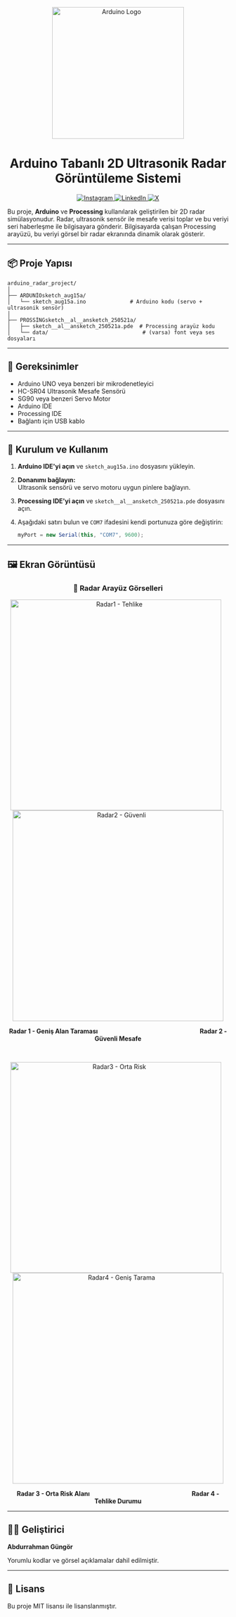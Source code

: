 <p align="center">
  <img src="https://r.resimlink.com/mjosL.png" alt="Arduino Logo" width="300"/>
</p>

<h1 align="center">
  Arduino Tabanlı 2D Ultrasonik Radar<br>
  Görüntüleme Sistemi
</h1>

<p align="center">
  <a href="https://instagram.com/emin.gung0r">
    <img src="https://img.shields.io/badge/Instagram-%23E4405F.svg?logo=Instagram&logoColor=white" alt="Instagram">
  </a>
  <a href="https://linkedin.com/in/emin.gung0r">
    <img src="https://img.shields.io/badge/LinkedIn-%230077B5.svg?logo=linkedin&logoColor=white" alt="LinkedIn">
  </a>
  <a href="https://x.com/emin.gung0r">
    <img src="https://img.shields.io/badge/X-black.svg?logo=X&logoColor=white" alt="X">
  </a>
</p>

Bu proje, **Arduino** ve **Processing** kullanılarak geliştirilen bir 2D radar simülasyonudur. Radar, ultrasonik sensör ile mesafe verisi toplar ve bu veriyi seri haberleşme ile bilgisayara gönderir. Bilgisayarda çalışan Processing arayüzü, bu veriyi görsel bir radar ekranında dinamik olarak gösterir.

---

## 📦 Proje Yapısı

```
arduino_radar_project/
│
├── ARDUNİOsketch_aug15a/
│   └── sketch_aug15a.ino              # Arduino kodu (servo + ultrasonik sensör)
│
├── PROSSİNGsketch__al__ansketch_250521a/
│   ├── sketch__al__ansketch_250521a.pde  # Processing arayüz kodu
│   └── data/                              # (varsa) font veya ses dosyaları
```

---

## 🧰 Gereksinimler

- Arduino UNO veya benzeri bir mikrodenetleyici
- HC-SR04 Ultrasonik Mesafe Sensörü
- SG90 veya benzeri Servo Motor
- Arduino IDE
- Processing IDE
- Bağlantı için USB kablo

---

## 🚀 Kurulum ve Kullanım

1. **Arduino IDE'yi açın** ve `sketch_aug15a.ino` dosyasını yükleyin.

2. **Donanımı bağlayın:**  
   Ultrasonik sensörü ve servo motoru uygun pinlere bağlayın.

3. **Processing IDE'yi açın** ve `sketch__al__ansketch_250521a.pde` dosyasını açın.

4. Aşağıdaki satırı bulun ve `COM7` ifadesini kendi portunuza göre değiştirin:

   ```java
   myPort = new Serial(this, "COM7", 9600);


---

## 🖼️ Ekran Görüntüsü

<h3 align="center">📸 Radar Arayüz Görselleri</h3>

<p align="center">
  <img src="https://r.resimlink.com/DWlvfC-QLmZ.jpeg" alt="Radar1 - Tehlike" width="480" style="margin-right: 10px;"/>
  <img src="https://r.resimlink.com/7F2pkiPm6V.jpeg" alt="Radar2 - Güvenli" width="480"/>
</p>
<p align="center">
  <b>Radar 1 - Geniş Alan Taraması</b> &nbsp;&nbsp;&nbsp;&nbsp;&nbsp;&nbsp;&nbsp;&nbsp;&nbsp;&nbsp;&nbsp;&nbsp;&nbsp;&nbsp;&nbsp;&nbsp;&nbsp;&nbsp;&nbsp;&nbsp;&nbsp;&nbsp;&nbsp;&nbsp;&nbsp;&nbsp;&nbsp;&nbsp;&nbsp;&nbsp;&nbsp;&nbsp;&nbsp;&nbsp;&nbsp;&nbsp;&nbsp;&nbsp;&nbsp;&nbsp;&nbsp;&nbsp;&nbsp;&nbsp;&nbsp;&nbsp;&nbsp;&nbsp;&nbsp;&nbsp;&nbsp;&nbsp;&nbsp;&nbsp;&nbsp;&nbsp;&nbsp;&nbsp;<b>Radar 2 - Güvenli Mesafe</b>
</p>

<br/>

<p align="center">
  <img src="https://r.resimlink.com/b-QHuWvsP.jpeg" alt="Radar3 - Orta Risk" width="480" style="margin-right: 10px;"/>
  <img src="https://r.resimlink.com/G6U7CV.jpeg" alt="Radar4 - Geniş Tarama" width="480"/>
</p>
<p align="center">
  <b>Radar 3 - Orta Risk Alanı</b> &nbsp;&nbsp;&nbsp;&nbsp;&nbsp;&nbsp;&nbsp;&nbsp;&nbsp;&nbsp;&nbsp;&nbsp;&nbsp;&nbsp;&nbsp;&nbsp;&nbsp;&nbsp;&nbsp;&nbsp;&nbsp;&nbsp;&nbsp;&nbsp;&nbsp;&nbsp;&nbsp;&nbsp;&nbsp;&nbsp;&nbsp;&nbsp;&nbsp;&nbsp;&nbsp;&nbsp;&nbsp;&nbsp;&nbsp;&nbsp;&nbsp;&nbsp;&nbsp;&nbsp;&nbsp;&nbsp;&nbsp;&nbsp;&nbsp;&nbsp;&nbsp;&nbsp;&nbsp;&nbsp;&nbsp;&nbsp;&nbsp;&nbsp;<b>Radar 4 - Tehlike Durumu</b>
</p>

---

## 👨‍💻 Geliştirici

**Abdurrahman Güngör**

Yorumlu kodlar ve görsel açıklamalar dahil edilmiştir.

---

## 📄 Lisans

Bu proje MIT lisansı ile lisanslanmıştır.
